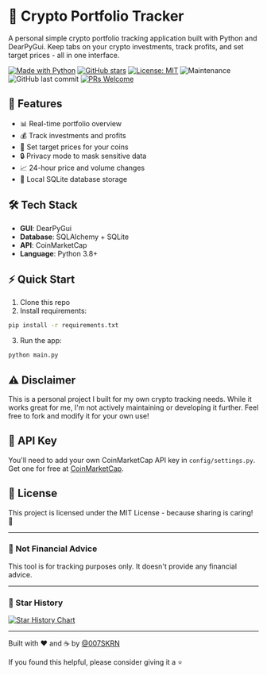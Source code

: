 # 🚀 Crypto Portfolio Tracker

A personal simple crypto portfolio tracking application built with Python and DearPyGui. Keep tabs on your crypto investments, track profits, and set target prices - all in one interface.

[![Made with Python](https://img.shields.io/badge/Made%20with-Python-1f425f.svg)](https://www.python.org/)
[![GitHub stars](https://img.shields.io/github/stars/007SKRN/crypto-portfolio-tracker?style=social)](https://github.com/007SKRN/crypto-portfolio-tracker/stargazers)
[![License: MIT](https://img.shields.io/badge/License-MIT-yellow.svg)](https://opensource.org/licenses/MIT)
![Maintenance](https://img.shields.io/badge/Maintained%3F-no-red.svg)
![GitHub last commit](https://img.shields.io/github/last-commit/007SKRN/crypto-portfolio-tracker)
[![PRs Welcome](https://img.shields.io/badge/PRs-welcome-brightgreen.svg)](http://makeapullrequest.com)

## 🎯 Features

- 📊 Real-time portfolio overview
- 💰 Track investments and profits
- 🎯 Set target prices for your coins
- 🔒 Privacy mode to mask sensitive data
- 📈 24-hour price and volume changes
- 💾 Local SQLite database storage

## 🛠️ Tech Stack

- **GUI**: DearPyGui
- **Database**: SQLAlchemy + SQLite
- **API**: CoinMarketCap
- **Language**: Python 3.8+

## ⚡ Quick Start

1. Clone this repo
2. Install requirements:
```bash
pip install -r requirements.txt
```

3. Run the app:
```bash
python main.py
```

## ⚠️ Disclaimer

This is a personal project I built for my own crypto tracking needs. While it works great for me, I'm not actively maintaining or developing it further. Feel free to fork and modify it for your own use!

## 🔑 API Key

You'll need to add your own CoinMarketCap API key in `config/settings.py`. Get one for free at [CoinMarketCap](https://coinmarketcap.com/api/).

## 📝 License

This project is licensed under the MIT License - because sharing is caring! 🤘

---

### 🚫 Not Financial Advice

This tool is for tracking purposes only. It doesn't provide any financial advice. 

---

### 🌟 Star History

[![Star History Chart](https://api.star-history.com/svg?repos=007SKRN/crypto-portfolio-tracker&type=Date)](https://star-history.com/#007SKRN/crypto-portfolio-tracker&Date)

---

Built with ❤️ and ☕ by [@007SKRN](https://github.com/007SKRN)

If you found this helpful, please consider giving it a ⭐
